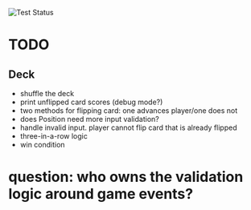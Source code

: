 ![Test Status](../../workflows/test/badge.svg)

#  TODO

## Deck

* shuffle the deck
* print unflipped card scores (debug mode?)
* two methods for flipping card: one advances player/one does not
* does Position need more input validation?
* handle invalid input. player cannot flip card that is already flipped
* three-in-a-row logic
* win condition


# question: who owns the validation logic around game events?
